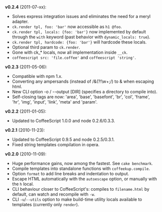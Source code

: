 **v0.2.4** (2011-07-xx):

  - Solves express integration issues and eliminates the need for a meryl adapter.
  - `ck.render tpl, foo: 'bar'` now accessible as `h1 @foo`.
  - `ck.render tpl, locals: {foo: 'bar'}` now implemented by default through
  the `with` keyword (past behavior with `dynamic_locals: true`).
  - `ck.render tpl, hardcode: {foo: 'bar'}` will hardcode these locals.
  - Optional third param to `ck.render`.
  - Gone with ck_* locals, now all implementation inside `__ck`.
  - `coffeescript src: 'file.coffee'` and `coffeescript 'string'`.

**v0.2.3** (2011-05-06):

  - Compatible with npm 1.x.
  - Converting any ampersands (instead of /&(?!\w+;/) to &amp; when escaping html.
  - New CLI option -o / --output [DIR] (specifies a directory to compile into).
  - Self-closing tags are now: 'area', 'base', 'basefont', 'br', 'col', 'frame', 'hr', 'img', 'input', 'link', 'meta' and 'param'.

**v0.2.2** (2011-01-05):

  - Updated to CoffeeScript 1.0.0 and node 0.2.6/0.3.3.

**v0.2.1** (2010-11-23):

  - Updated to CoffeeScript 0.9.5 and node 0.2.5/0.3.1.
  - Fixed string templates compilation in opera.

**v0.2.0** (2010-11-09):

  - Huge performance gains, now among the fastest. See `cake benchmark`.
  - Compile templates into standalone functions with `coffeekup.compile`.
  - Option `format` to add line breaks and indentation to output.
  - Escape HTML automatically with the `autoescape` option, or manually with the `h` local.
  - CLI behaviour closer to CoffeeScript's: compiles to `filename.html` by default, can watch and recompile with `-w`.
  - CLI `-u`/`--utils` option to make build-time utility locals available to templates (currently only `render`).


